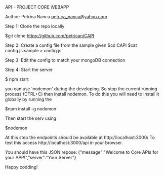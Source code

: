 API - PROJECT CORE WEBAPP 

Author: Petrica Nanca <petrica_nanca@yahoo.com>

Step 1: Clone the repo locally

$git clone https://github.com/petrican/CAPI

Step 2: Create a config file from the sample given
$cd CAPI
$cat config.js.sample > config.js

Step 3: Edit the config to match your mongoDB connection

Step 4: Start the server

$ npm start


you can use 'nodemon' during the developing. So stop the current running process (CTRL+C) then install nodemon. To do this you will need to install it globally by running the

$npm install -g nodemon

Then start the serv using

$nodemon

At this step the endpoints should be available at http://localhost:3000/
To test this access http://localhost:3000/api in your browser.

You should have this JSON repose:
{"message":"Welcome to Core APIs for your APP!","server":"Your Server"}


Happy codding!









